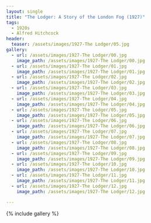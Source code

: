 ```yaml
---
layout: single
title: "The Lodger: A Story of the London Fog (1927)"
tags:
  - 1920s 
  - Alfred Hitchcock
header:
  teaser: /assets/images/1927-The Lodger/05.jpg
gallery:
  - url: /assets/images/1927-The Lodger/00.jpg
    image_path: /assets/images/1927-The Lodger/00.jpg  
  - url: /assets/images/1927-The Lodger/01.jpg
    image_path: /assets/images/1927-The Lodger/01.jpg
  - url: /assets/images/1927-The Lodger/02.jpg
    image_path: /assets/images/1927-The Lodger/02.jpg
  - url: /assets/images/1927-The Lodger/03.jpg
    image_path: /assets/images/1927-The Lodger/03.jpg
  - url: /assets/images/1927-The Lodger/04.jpg
    image_path: /assets/images/1927-The Lodger/04.jpg
  - url: /assets/images/1927-The Lodger/05.jpg
    image_path: /assets/images/1927-The Lodger/05.jpg
  - url: /assets/images/1927-The Lodger/06.jpg
    image_path: /assets/images/1927-The Lodger/06.jpg
  - url: /assets/images/1927-The Lodger/07.jpg
    image_path: /assets/images/1927-The Lodger/07.jpg
  - url: /assets/images/1927-The Lodger/08.jpg
    image_path: /assets/images/1927-The Lodger/08.jpg
  - url: /assets/images/1927-The Lodger/09.jpg
    image_path: /assets/images/1927-The Lodger/09.jpg
  - url: /assets/images/1927-The Lodger/10.jpg
    image_path: /assets/images/1927-The Lodger/10.jpg
  - url: /assets/images/1927-The Lodger/11.jpg
    image_path: /assets/images/1927-The Lodger/11.jpg
  - url: /assets/images/1927-The Lodger/12.jpg
    image_path: /assets/images/1927-The Lodger/12.jpg

---
```

{% include gallery %}
